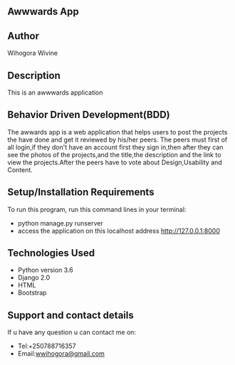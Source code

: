 ## Awwwards App
## Author
Wihogora Wivine

## Description
This is an awwwards application

## Behavior Driven Development(BDD)
The awwards app is a web application that helps users to post the projects the have done and get it reviewed by his/her peers. The peers must first of all login,if they don't have an account first they sign in,then after they can see the photos of the projects,and the title,the description and the link to view the projects.After the peers have to vote about Design,Usability and Content.

## Setup/Installation Requirements
To run this program, run this command lines in your terminal:

* python manage.py runserver
* access the application on this localhost address http://127.0.0.1:8000

## Technologies Used
* Python version 3.6
* Django 2.0
* HTML
* Bootstrap

## Support and contact details
If u have any question u can contact me on:

* Tel:+250788716357
* Email:wwihogora@gmail.com